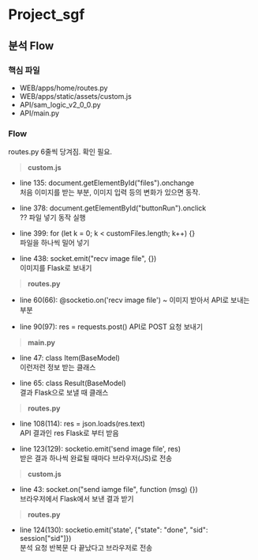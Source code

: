 # Project_sgf

## 분석 Flow 

### 핵심 파일 
- WEB/apps/home/routes.py
- WEB/apps/static/assets/custom.js
- API/sam_logic_v2_0_0.py
- API/main.py

### Flow
routes.py 6줄씩 당겨짐. 확인 필요.  

> __custom.js__  
- line 135: document.getElementById("files").onchange  
처음 이미지를 받는 부분, 이미지 입력 등의 변화가 있으면 동작.

- line 378: document.getElementById("buttonRun").onclick  
?? 파일 넣기 동작 실행

- line 399: for (let k = 0; k < customFiles.length; k++) {}  
파일을 하나씩 밀어 넣기

- line 438: socket.emit("recv image file", {})  
이미지를 Flask로 보내기 

> __routes.py__
- line 60(66): @socketio.on('recv image file') ~
이미지 받아서 API로 보내는 부분

- line 90(97): res = requests.post()
API로 POST 요청 보내기

> __main.py__
- line 47: class Item(BaseModel)  
이런저런 정보 받는 클래스

- line 65: class Result(BaseModel)  
결과 Flask으로 보낼 때 클래스

> __routes.py__ 
- line 108(114): res = json.loads(res.text)  
API 결과인 res Flask로 부터 받음 

- line 123(129): socketio.emit('send image file', res)  
받은 결과 하나씩 완료될 때마다 브라우저(JS)로 전송

> __custom.js__
- line 43: socket.on("send iamge file", function (msg) {})  
브라우저에서 Flask에서 보낸 결과 받기

> __routes.py__
- line 124(130): socketio.emit('state', {"state": "done", "sid": session["sid"]})  
분석 요청 반복문 다 끝났다고 브라우저로 전송  